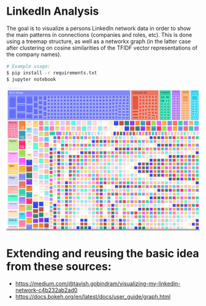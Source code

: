 # LinkedIn Analysis


The goal is to visualize a persons LinkedIn network data in order to show the main patterns in connections 
(companies and roles, etc). This is done using a treemap structure, as well as a networkx graph (in the latter
case after clustering on cosine similarities of the TFIDF vector representations of the company names). 

```bash
# Example usage: 
$ pip install -r requirements.txt
$ jupyter notebook 
```

![relative path 1](/Network_treemap.jpeg?raw=true "Network_treemap.jpeg")


# Extending and reusing the basic idea from these sources:
* https://medium.com/@tavish.gobindram/visualizing-my-linkedin-network-c4b232ab2ad0
* https://docs.bokeh.org/en/latest/docs/user_guide/graph.html



